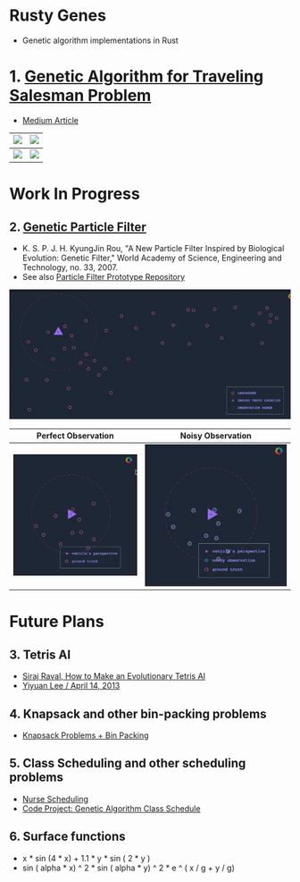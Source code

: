 # Rusty Genes
- Genetic algorithm implementations in Rust

# 1. [Genetic Algorithm for Traveling Salesman Problem](./citydna/)
- [Medium Article](https://medium.com/@mithi/genetic-algorithms-in-rust-for-autonomous-agents-an-introduction-ac182de32aee)

| ![](./citydna/docs/gif/simA.gif)      | ![](./citydna/docs/gif/simB.gif)      |
| ----------------------------- |:-------------------------------:|
| ![](./citydna/docs/gif/simC.gif)      | ![](./citydna/docs/gif/sim0.gif)        |

# Work In Progress


## 2. [Genetic Particle Filter](./particlefilter/)
- K. S. P. J. H. KyungJin Rou, "A New Particle Filter Inspired by Biological Evolution: Genetic Filter," World Academy of Science, Engineering and Technology, no. 33, 2007.
- See also [Particle Filter Prototype Repository](https://github.com/mithi/particle-filter-prototype)

![](./particlefilter/vid/simple-global-plot.gif)

| Perfect Observation | Noisy Observation |
| ----------------------------- |:-------------------------------:|
| ![](./particlefilter/vid/simple-vehicle-plot.gif) | ![](./particlefilter/vid/vehicle-plot-noisy.gif)|


# Future Plans

## 3. Tetris AI
- [Siraj Raval, How to Make an Evolutionary Tetris AI](https://www.youtube.com/watch?v=xLHCMMGuN0Q)
- [Yiyuan Lee / April 14, 2013](https://codemyroad.wordpress.com/2013/04/14/tetris-ai-the-near-perfect-player/)

## 4. Knapsack and other bin-packing problems
- [Knapsack Problems + Bin Packing ](https://www.wikiwand.com/en/Knapsack_problem)

## 5. Class Scheduling and other scheduling problems
- [Nurse Scheduling](https://www.wikiwand.com/en/Nurse_scheduling_problem)
- [Code Project: Genetic Algorithm Class Schedule](https://www.codeproject.com/Articles/23111/Making-a-Class-Schedule-Using-a-Genetic-Algorithm)

## 6. Surface functions 
- x * sin (4 * x) + 1.1 * y * sin ( 2 * y )
- sin ( alpha * x) ^ 2  * sin ( alpha * y) ^ 2 * e ^ ( x / g + y / g)
